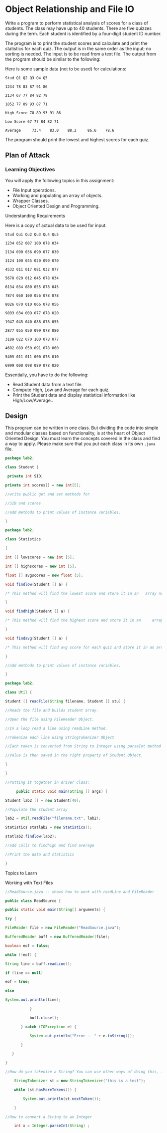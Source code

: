 # Object Relationship and File IO

Write a program to perform statistical analysis of scores for a class of
students.
The class may have up to 40 students.
There are five quizzes during the term.
Each student is identified by a four-digit student ID number.

The program is to print the student scores and calculate and print the
statistics for each quiz.
The output is in the same order as the input; no sorting is needed.
The input is to be read from a text file.
The output from the program should be similar to the following:

Here is some sample data (not to be used) for calculations:

```
Stud Q1 Q2 Q3 Q4 Q5

1234 78 83 87 91 86

2134 67 77 84 82 79

1852 77 89 93 87 71
```

```
High Score 78 89 93 91 86

Low Score 67 77 84 82 71

Average     73.4    83.0    88.2     86.6    78.6
```

The program should print the lowest and highest scores for each quiz.

## Plan of Attack

### Learning Objectives

You will apply the following topics in this assignment:

- File Input operations.
- Working and populating an array of objects.
- Wrapper Classes.
- Object Oriented Design and Programming.

Understanding Requirements

Here is a copy of actual data to be used for input.

```
Stud Qu1 Qu2 Qu3 Qu4 Qu5

1234 052 007 100 078 034

2134 090 036 090 077 030

3124 100 045 020 090 070

4532 011 017 081 032 077

5678 020 012 045 078 034

6134 034 080 055 078 045

7874 060 100 056 078 078

8026 070 010 066 078 056

9893 034 009 077 078 020

1947 045 040 088 078 055

2877 055 050 099 078 080

3189 022 070 100 078 077

4602 089 050 091 078 060

5405 011 011 000 078 010

6999 000 098 089 078 020
```

Essentially, you have to do the following:

- Read Student data from a text file.
- Compute High, Low and Average for each quiz.
- Print the Student data and display statistical information like High/Low/Average..

## Design

This program can be written in one class.
But dividing the code into simple and modular classes based on functionality,
is at the heart of Object Oriented Design.
You must learn the concepts covered in the class and find a way to apply.
Please make sure that you put each class in its own `.java` file.

```java
package lab2;

class Student {

 private int SID;

private int scores[] = new int[5];

//write public get and set methods for

//SID and scores

//add methods to print values of instance variables.

}
```

```java
package lab2;

class Statistics

{

int [] lowscores = new int [5];

int [] highscores = new int [5];

float [] avgscores = new float [5];

void findlow(Student [] a) {

/* This method will find the lowest score and store it in an   array names lowscores. */

}

void findhigh(Student [] a) {

/* This method will find the highest score and store it in an     array names highscores. */

}

void findavg(Student [] a) {

/* This method will find avg score for each quiz and store it in an array names avgscores. */

}

//add methods to print values of instance variables.

}
```

```java
package lab2;

class Util {

Student [] readFile(String filename, Student [] stu) {

//Reads the file and builds student array.

//Open the file using FileReader Object.

//In a loop read a line using readLine method.

//Tokenize each line using StringTokenizer Object

//Each token is converted from String to Integer using parseInt method

//Value is then saved in the right property of Student Object.

}

}
```

```java
//Putting it together in driver class:

     public static void main(String [] args) {

Student lab2 [] = new Student[40];

//Populate the student array

lab2 = Util.readFile("filename.txt", lab2);

Statistics statlab2 = new Statistics();

statlab2.findlow(lab2);

//add calls to findhigh and find average

//Print the data and statistics

}
```

Topics to Learn

Working with Text Files

```java
//ReadSource.java -- shows how to work with readLine and FileReader

public class ReadSource {

public static void main(String[] arguments) {

try {

FileReader file = new FileReader("ReadSource.java");

BufferedReader buff = new BufferedReader(file);

boolean eof = false;

while (!eof) {

String line = buff.readLine();

if (line == null)

eof = true;

else

System.out.println(line);

           }

           buff.close();

       } catch (IOException e) {

           System.out.println("Error -- " + e.toString());

       }

   }

}
```

```java
//How do you tokenize a String? You can use other ways of doing this, if you like.

    StringTokenizer st = new StringTokenizer("this is a test");

    while (st.hasMoreTokens()) {

        System.out.println(st.nextToken());

    }

//How to convert a String to an Integer

    int x = Integer.parseInt(String) ;
```
